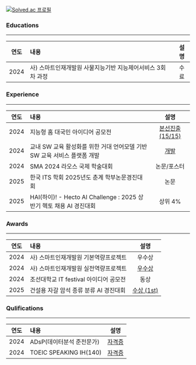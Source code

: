 [![Solved.ac 프로필](http://mazassumnida.wtf/api/v2/generate_badge?boj=limcon00)](https://solved.ac/limcon00)


### Educations
---
|연도|내용|설명|
|:---:|:---|:---:|
|2024|사) 스마트인재개발원 사물지능기반 지능제어서비스 3회차 과정|수료|


### Experience
---
|연도|내용|설명|
|:---:|:---|:---:|
|2024|지능형 홈 대국민 아이디어 공모전|[본선진출(15/15)](https://blog.naver.com/limcon00/223719489070)|
|2024|교내 SW 교육 활성화를 위한 거대 언어모델 기반 SW 교육 서비스 플랫폼 개발|[개발](https://blog.naver.com/limcon00/223719457011)|
|2024|SMA 2024 라오스 국제 학술대회|논문/포스터|
|2025|한국 ITS 학회 2025년도 춘계 학부논문경진대회|논문|
|2025|HAI(하이)! - Hecto AI Challenge : 2025 상반기 헥토 채용 AI 경진대회|상위 4%|


### Awards
---
|연도|내용|설명|
|:---:|:---|:---:|
|2024|사) 스마트인재개발원 기본역량프로젝트|우수상|
|2024|사) 스마트인재개발원 실전역량프로젝트|[우수상](https://blog.naver.com/limcon00/223561648729)|
|2024|조선대학교 IT festival 아이디어 공모전|동상|
|2025|건설용 자갈 암석 종류 분류 AI 경진대회|[수상 (1st)](https://github.com/dd0nw/rock_classification_dacon)|


### Qulifications
---
|연도|내용|설명|
|:---:|:---|:---:|
|2024|ADsP(데이터분석 준전문가)|[자격증](https://blog.naver.com/limcon00/223468380252)|
|2024|TOEIC SPEAKING IH(140)|[자격증](https://blog.naver.com/limcon00/223741920641)|
